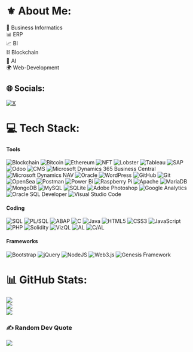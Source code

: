 # ⚜️ About Me:
💼 Business Informatics<br>📊 ERP<br>📈 BI<br>⛓️ Blockchain<br>🤖 AI<br>🌍 Web-Development


## 🌐 Socials:
[![X](https://img.shields.io/badge/X-black.svg?logo=X&logoColor=white)](https://x.com/aramdotdev) 

# 💻 Tech Stack:
#### Tools
![Blockchain](https://img.shields.io/badge/Blockchain-%23000000.svg?style=flat&logo=ethereum&logoColor=white) ![Bitcoin](https://img.shields.io/badge/Bitcoin-%23FFD700.svg?style=flat&logo=bitcoin&logoColor=black) ![Ethereum](https://img.shields.io/badge/Ethereum-%23497493.svg?style=flat&logo=ethereum&logoColor=white) ![NFT](https://img.shields.io/badge/NFT-%2300C7E1.svg?style=flat&logo=ethereum&logoColor=white) ![Lobster](https://img.shields.io/badge/Lobster-%2300B140.svg?style=flat&logo=dog&logoColor=white) ![Tableau](https://img.shields.io/badge/Tableau-%23E97627.svg?style=flat&logo=tableau&logoColor=white) ![SAP](https://img.shields.io/badge/SAP-%23000000.svg?style=flat&logo=sap&logoColor=white) ![Odoo](https://img.shields.io/badge/Odoo-%233B6A26.svg?style=flat&logo=odoo&logoColor=white) ![CMS](https://img.shields.io/badge/Content%20Management%20System-%23768BFF.svg?style=flat&logo=wordpress&logoColor=white) ![Microsoft Dynamics 365 Business Central](https://img.shields.io/badge/Microsoft%20Dynamics%20365%20Business%20Central-%230A8E3D.svg?style=flat&logo=microsoft&logoColor=white) ![Microsoft Dynamics NAV](https://img.shields.io/badge/Microsoft%20Dynamics%20NAV-%230A8E3D.svg?style=flat&logo=microsoft&logoColor=white) ![Oracle](https://img.shields.io/badge/Oracle-F80000?style=flat&logo=oracle&logoColor=white) ![WordPress](https://img.shields.io/badge/WordPress-%23117AC9.svg?style=flat&logo=WordPress&logoColor=white) ![GitHub](https://img.shields.io/badge/GitHub-%23121011.svg?style=flat&logo=github&logoColor=white) ![Git](https://img.shields.io/badge/GIT-%23F05033.svg?style=flat&logo=git&logoColor=white) ![OpenSea](https://img.shields.io/badge/OpenSea-%232081E2.svg?style=flat&logo=opensea&logoColor=white) ![Postman](https://img.shields.io/badge/Postman-FF6C37?style=flat&logo=postman&logoColor=white) ![Power Bi](https://img.shields.io/badge/Power_BI-F2C811?style=flat&logo=powerbi&logoColor=black) ![Raspberry Pi](https://img.shields.io/badge/-RaspberryPi-C51A4A?style=flat&logo=Raspberry-Pi) ![Apache](https://img.shields.io/badge/Apache-%23D42029.svg?style=flat&logo=apache&logoColor=white) ![MariaDB](https://img.shields.io/badge/MariaDB-003545?style=flat&logo=mariadb&logoColor=white) ![MongoDB](https://img.shields.io/badge/MongoDB-%234ea94b.svg?style=flat&logo=mongodb&logoColor=white) ![MySQL](https://img.shields.io/badge/MySql-4479A1.svg?style=flat&logo=mysql&logoColor=white) ![SQLite](https://img.shields.io/badge/SQLite-%2307405e.svg?style=flat&logo=sqlite&logoColor=white) ![Adobe Photoshop](https://img.shields.io/badge/Adobe%20Photoshop-%2331A8FF.svg?style=flat&logo=adobe%20photoshop&logoColor=white) ![Google Analytics](https://img.shields.io/badge/Google%20Analytics-%23FCA121.svg?style=flat&logo=google-analytics&logoColor=white) ![Oracle SQL Developer](https://img.shields.io/badge/Oracle%20SQL%20Developer-F80000.svg?style=flat&logo=oracle&logoColor=white) ![Visual Studio Code](https://img.shields.io/badge/Visual%20Studio%20Code-%23007ACC.svg?style=flat&logo=visual-studio-code&logoColor=white)
#### Coding
![SQL](https://img.shields.io/badge/SQL-%234F5B93.svg?style=flat&logo=sql&logoColor=white) ![PL/SQL](https://img.shields.io/badge/PL/SQL-%23F80000.svg?style=flat&logo=oracle&logoColor=white) ![ABAP](https://img.shields.io/badge/ABAP-%23C45E5E.svg?style=flat&logo=sap&logoColor=white) ![C](https://img.shields.io/badge/C-%2300599C.svg?style=flat&logo=c&logoColor=white) ![Java](https://img.shields.io/badge/JAVA-%23ED8B00.svg?style=flat&logo=openjdk&logoColor=white) ![HTML5](https://img.shields.io/badge/HTML5-%23E34F26.svg?style=flat&logo=html5&logoColor=white) ![CSS3](https://img.shields.io/badge/CSS3-%231572B6.svg?style=flat&logo=css3&logoColor=white) ![JavaScript](https://img.shields.io/badge/JavaScript-%23323330.svg?style=flat&logo=javascript&logoColor=%23F7DF1E) ![PHP](https://img.shields.io/badge/PHP-%23777BB4.svg?style=flat&logo=php&logoColor=white) ![Solidity](https://img.shields.io/badge/Solidity-%23363636.svg?style=flat&logo=solidity&logoColor=white) ![VizQL](https://img.shields.io/badge/VizQL-%23E97627.svg?style=flat&logo=tableau&logoColor=white) ![AL](https://img.shields.io/badge/AL-%230A8E3D.svg?style=flat&logo=visualstudio&logoColor=white) ![C/AL](https://img.shields.io/badge/C%2FAL-%230A8E3D.svg?style=flat&logo=visualstudio&logoColor=white)
#### Frameworks
![Bootstrap](https://img.shields.io/badge/Bootstrap-%238511FA.svg?style=flat&logo=Bootstrap&logoColor=white) ![jQuery](https://img.shields.io/badge/JQuery-%230769AD.svg?style=flat&logo=JQuery&logoColor=white) ![NodeJS](https://img.shields.io/badge/Node.js-6DA55F?style=flat&logo=Node.js&logoColor=white) ![Web3.js](https://img.shields.io/badge/Web3.js-F16822?style=flat&logo=Web3.js&logoColor=white) ![Genesis Framework](https://img.shields.io/badge/Genesis%20Framework-%233A3A3A.svg?style=flat&logo=wordpress&logoColor=white)

# 📊 GitHub Stats:
![](https://github-readme-stats.vercel.app/api?username=aramdotdev&theme=default&hide_border=false&include_all_commits=false&count_private=false)<br/>
![](https://github-readme-streak-stats.herokuapp.com/?user=aramdotdev&theme=default&hide_border=false)<br/>
![](https://github-readme-stats.vercel.app/api/top-langs/?username=aramdotdev&theme=default&hide_border=false&include_all_commits=false&count_private=false&layout=compact)

### ✍️ Random Dev Quote
![](https://quotes-github-readme.vercel.app/api?type=horizontal&theme=dark&random=1)


